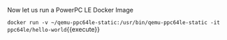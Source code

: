 Now let us run a PowerPC LE Docker Image

`
docker run -v ~/qemu-ppc64le-static:/usr/bin/qemu-ppc64le-static -it ppc64le/hello-world
`{{execute}}
